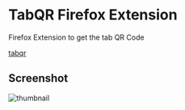 # TabQR Firefox Extension
Firefox Extension to get the tab QR Code

[tabqr](https://addons.mozilla.org/en-US/firefox/addon/tabqr/)

## Screenshot
![thumbnail](https://user-images.githubusercontent.com/8282374/94768304-b16f3880-03cc-11eb-933a-663349322608.png)

